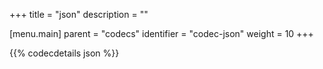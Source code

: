 +++
title = "json"
description = ""

[menu.main]
parent = "codecs"
identifier = "codec-json"
weight = 10
+++

{{% codecdetails json %}}